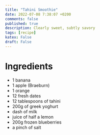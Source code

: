 ```yaml
---
title: "Tahini Smoothie"
date: 2022-07-08 7:38:07 +0200
comments: false
published: true
description: Clearly sweet, subtly savory
tags: [recipe]
katex: False
draft: False
---
```


# Ingredients
* 1 banana
* 1 apple (Braeburn)
* 1 orange
* 12 fresh dates
* 12 tablespoons of tahini
* 200g of greek yoghurt
* dash of milk
* juice of half a lemon
* 200g frozen blueberries
* a pinch of salt
